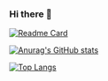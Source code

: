 ### Hi there 👋

[![Readme Card](https://github-readme-stats.vercel.app/api/pin/?username=writeonly&repo=writeonly.github.io)](https://github.com/anuraghazra/github-readme-stats)

[![Anurag's GitHub stats](https://github-readme-stats.vercel.app/api?username=kamil-adam)](https://github.com/anuraghazra/github-readme-stats)

[![Top Langs](https://github-readme-stats.vercel.app/api/top-langs/?username=kamil-adam&langs_count=9)](https://github.com/anuraghazra/github-readme-stats)

<!--
**kamil-adam/kamil-adam** is a ✨ _special_ ✨ repository because its `README.md` (this file) appears on your GitHub profile.

Here are some ideas to get you started:

- 🔭 I’m currently working on ...
- 🌱 I’m currently learning ...
- 👯 I’m looking to collaborate on ...
- 🤔 I’m looking for help with ...
- 💬 Ask me about ...
- 📫 How to reach me: ...
- 😄 Pronouns: ...
- ⚡ Fun fact: ...
-->
